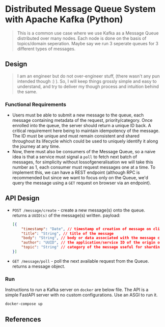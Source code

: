 # Distributed Message Queue System with Apache Kafka (Python)
> This is a common use case where we use Kafka as a Message Queue distributed over many nodes. Each node
> is done on the basis of topics/domain seperation. Maybe say we run 3 seperate queues for 3 different types 
> of messages.

## Design
> I am an engineer but do not over-engineer stuff, (there wasn't any pun intended though :) ). So, I will keep
> things grossly simple and easy to understand, and try to deliver my though process and intuition behind the same.

### Functional Requirements
* Users must be able to submit a new message to the queue, each message containing metadata of the request, priority/category. Once enrolled into the queue, the server should return a unique ID back. A critical requirement here being to maintain idempotency of the message. The ID must be unique and must remain consistent and shared throughout its lifecycle which could be used to uniquely identify it along the journey at any time.
* Now, there must also be consumers of the Message Queue, so a naive idea is that a service must signal a `poll` to fetch next batch of messages, for simplicity without lossofgeneralisation we will take this number as 1, each consumer must request messages one at a time. To implement this, we can have a REST endpoint (although RPC is recommended but since we want to focus only on the Queue, we'd query the message using a `GET` request on browser via an endpoint).

## API Design
* `POST /message/create` - create a new message(s) onto the queue. returns a `UUID(s)` of the message(s) written. payload:
    ```json
    [{
        "timestamp": "Date", // timestamp of creation of message on client
        "title": "String", // title of the message
        "body": "String", // body or data associated with the message could be a JSON String
        "author": "UUID", // the application/service ID of the origin of message
        "topic": "String" // category of the message useful for sharding/polling
    }]
    ```
* `GET /message/poll` - poll the next available request from the Queue. returns a message object.

### Run
Instructions to run a Kafka server on `docker` are below file. The API is a simple FastAPI server with no custom configurations. Use an ASGI to run it.
```sh
docker-compose up
```

## References
